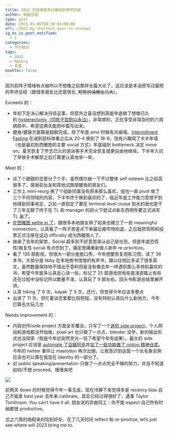 ```yaml
---
title: 2022 应该是我写过最短的年终总结
author: 椒盐豆豉
type: post
date: 2023-01-05T08:38:01+00:00
url: /2022-my-shortest-year-in-review/
ig_es_is_post_notified:
  - 1
categories:
  - 不行就分
tags:
  - 2022
  - Memory
  - 复盘
bookToc: false
---
```

因为前阵子情绪有点崩所以不想像之前那样长篇大论了，这应该是本话痨写过最短的年终总结（跟很多朋友比还是很长, ~~短死的话痨比马大~~）。
<!--more-->

Exceeds 的：

- 年初下定决心解决月经这事，但意外之喜没想到真能年底做了想做已久的 [hysterectomy（切除子宫割以永治）](../hysterectomy-fighting-period-part-1/)，非常顺利，正在享受非常及时的六周病假中，希望这两天能把中篇写出来。
- 健身/健康方面算是超额完成，除了年底 emo 时候有点崩塌。[Intermitment Fasting](../3-healthy-routines/#Intermittent_Fasting_IF) 在减到目标体重之后从 20-4 换到了 18-6，饶有兴趣爬了大半年墙（也是最初到西雅图的主要 social 方式）年底碰到 bottleneck 决定 move on。夏天恢复了怀念已久的游泳等手术完全恢复就更自由地继续。下半年入坑了举铁手术解禁之后打算更认真地举一举。

Meet 的：

- 谈了个甜甜的恋爱分了个手，虽然偶尔崩一下不过整体 self esteem 比之前高很多了，感谢前女友和其他试图扇醒我的朋友们。
- 工作上 mini-reorg 换了个组新同事没有原来那么喜欢，组也一直 pivot 做了三个不同领域的内容，下半年终于换到喜欢的了，临近年底工作能力意想不到地得到同事肯定，之前一直抱定了要在 terminal level cruise 划水的我也是干了三年无聊了终于在 TL 和 manager 的拱火下尝试点新东西明年要正式进军 TL 届了。
- [在西雅图 settle in 了](../bay-area-vs-seattle/)，跟很多本地朋友熟了起来也建立了一些 meaningful connection，认真看了一阵子房差点下单最后被市场劝退，之后就把驾照和投票正式注册在这边 officially 成为西雅图人了。
- 继承了去年的架势，Social 超多到不好意思承认自己是社恐，但是年底恐慌性/报复性 social 有点伤到了，痛定思痛重新做人新年 re-prioritize。
- 看了 135 部影视，但很大一部分是脱口秀，今年想要恢复观影习惯。读了 36 本书，大部分是 libby 在本地图书馆借的有声书，跟以往相比多读了很多英文，虽然数量保持地不错出乎意料但是没有像去年一样遇到那么多特别喜欢的书，希望今年能多认真走心读一些。标记了 25 部游戏但有些是浅尝辄止有些还在过程中没标记所以数量不准，认真玩了 9 部左右。回头书影游总结里展开讲。
- 认真 hiking 了 8 次，kayak 了 5 次，还行，但觉得今年应该多整点
- 出游了 11 次，但忙着谈恋爱都比较短程，没有特别认真玩什么新地方，今年打算去大玩几次

Needs Improvement 的：

- 内容创作/side project 方面全军覆没，只写了一个[迷你 side project](https://github.com/mtfront/mastodon-og-only)，个人网站和游戏都没开始做，pixel art 也只做了一点点，blender 没学，新的输出形式也没探索（倒是今年初突然灵光一现了希望今年有成果）。最大的 side project 应该是 [automate 了豆瓣同步](../douban-notion-backup/)并[加了一些功能做了 notion 精神仓库](https://www.notion.so/2485c762efe040b988531aaa3e45ad25)。今年的 twitter 事件让 mastodon 再次出圈，让我意识到运营一个长毛象实例应该也可以算在我现在 identity 的一部分了。
- 对 public speaking/presentation 只做了一点点完全不够的努力，并且不知道如何/不想 proceed，慢慢来吧

![](https://douchi.sfo3.digitaloceanspaces.com/blog-scw/2023/01/image.png)

前两天 down 的时候觉得今年一事无成，现在冷静下来觉得多是 recency bias 自己不能拿 best year 去年来 calibrate。其实已经过得很好了，遇事 Taylor Tomlinson: You can’t have it all. 朋友说的异曲同工：你不能 expect 自己所有时候都很 productive。

总之六周的病假来的恰到好处，花了几天时间 reflect 和 re-piroitize, let’s just see where will 2023 bring me to.

